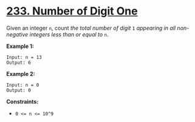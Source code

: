 # [233. Number of Digit One](https://leetcode.com/problems/number-of-digit-one/)

Given an integer `n`, count *the total number of digit* `1` *appearing in all non-negative integers less than or equal to* `n`.

**Example 1:**
```text
Input: n = 13
Output: 6
```

**Example 2:**
```text
Input: n = 0
Output: 0
```

**Constraints:**
- `0 <= n <= 10^9`
